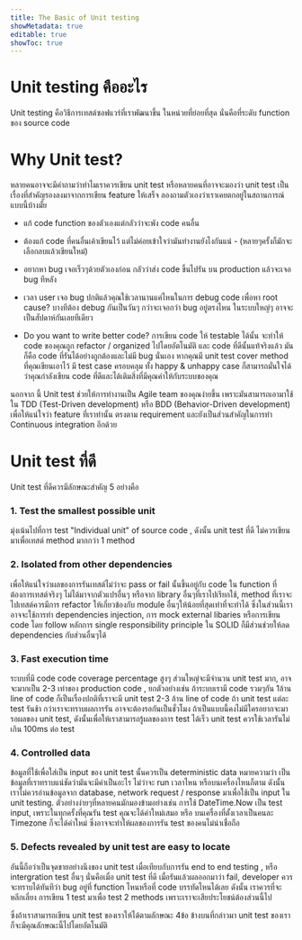 ```yaml
---
title: The Basic of Unit testing
showMetadata: true
editable: true
showToc: true
---
```


# Unit testing คืออะไร

Unit testing คือวิธีการเทสต์ซอฟแวร์ที่เราพัฒนาขึ้น ในหน่วยที่ย่อยที่สุด นั่นคือที่ระดับ function ของ source code


# Why Unit test?

หลายคนอาจจะมีคำถามว่าทำไมเราควรเขียน unit test หรือหลายคนที่อาจจะมองว่า unit test เป็นเรื่องที่สำคัญรองลงมาจากการเขียน feature ให้เสร็จ ลองถามตัวเองว่าเราเคยตกอยู่ในสถานการณ์แบบนี้บ้างมั้ย

- แก้ code function ของตัวเองแต่กลัวว่าจะพัง code คนอื่น

- ต้องแก้ code ที่คนอื่นเค้าเขียนไว้ แต่ไม่ค่อยเข้าใจว่ามันทำงานยังไงกันแน่ - (หลายๆครั้งก็มักจะเลือกลบแล้วเขียนใหม่)

- อยากหา bug เจอเร็วๆด้วยตัวเองก่อน กลัวว่าส่ง code ขึ้นไปรัน บน production แล้วจะเจอ bug ทีหลัง

- เวลา user เจอ bug ปกติแล้วคุณใช้เวลานานแค่ไหนในการ debug code เพื่อหา root cause? บางทีต้อง debug กันเป็นวันๆ กว่าจะเจอกว่า bug อยู่ตรงไหน ในระบบใหญ่ๆ อาจจะเป็นสัปดาห์กันเลยทีเดียว

- Do you want to write better code? การเขียน code ให้ testable ได้นั้น จะทำให้ code ของคุณถูก refactor / organized ไปโดยอัตโนมัติ และ code ที่ดีนั้นแท้จริงแล้ว มันก็คือ code ที่รันได้อย่างถูกต้องและไม่มี bug นั่นเอง หากคุณมี unit test cover method ที่คุณเขียนเอาไว้ มี test case ครอบคลุม ทั้ง happy & unhappy case ก็สามารถมั่นใจได้ว่าคุณกำลังเขียน code ที่ดีและได้เติมสิ่งที่มีคุณค่าให้กับระบบของคุณ


นอกจาก นี้ Unit test ช่วยให้การทำงานเป็น Agile team ของคุณง่ายขึ้น เพราะมันสามารถเอามาใช้ ใน TDD (Test-Driven development) หรือ BDD (Behavior-Driven development) เพื่อให้แน่ใจว่า feature ที่เราทำนั้น ตรงตาม requirement และยังเป็นส่วนสำคัญในการทำ Continuous integration อีกด้วย

# Unit test ที่ดี

Unit test ที่ดีควรมีลักษณะสำคัญ 5 อย่างคือ

 ### 1. **Test the smallest possible unit**

 มุ่งเน้นไปที่การ test "Individual unit" of source code , ดังนั้น unit test ที่ดี ไม่ควรเขียนมาเพื่อเทสต์ method มากกว่า 1 method

 ### 2. **Isolated from other dependencies**

 เพื่อให้แน่ใจว่าผลของการรันเทสต์ไม่ว่าจะ pass or fail นั้นขึ้นอยู่กับ code ใน function ที่ต้องการเทสต์จริงๆ ไม่ได้มาจากตัวแปรอื่นๆ หรือจาก library อื่นๆที่เราไปเรียกใช้,  method ที่เราจะไปเทสต์ควรมีการ refactor ให้เกี่ยวข้องกับ module อื่นๆให้น้อยที่สุดเท่าที่จะทำได้  ซึ่งในส่วนนี้เราอาจจะใช้การทำ dependencies injection, การ mock external libaries หรือการเขียน code โดย follow หลักการ single responsibility principle ใน SOLID ก็มีส่วนช่วยให้ลด dependencies กับส่วนอื่นๆได้

 ### 3. **Fast execution time**

  ระบบที่มี code code coverage percentage สูงๆ ส่วนใหญ่จะมีจำนวน unit test มาก, อาจจะมากเป็น 2-3 เท่าของ production code , ยกตัวอย่างเช่น ถ้าระบบเรามี code รวมๆกัน 1ล้าน line of code ก็เป็นเรื่องปกติที่เราจะมี unit test 2-3 ล้าน line of code ถ้า unit test แต่ละ test รันช้า กว่าเราจะทราบผลการรัน อาจจะต้องรอกันเป็นชั่วโมง ถ้าเป็นแบบนี้คงไม่มีใครอยากจะมารอผลของ unit test, ดังนั้นเพื่อให้เราสามารถรู้ผลของการ test ได้เร็ว unit test ควรใช้เวลารันไม่เกิน 100ms ต่อ test

 ### 4. **Controlled data**

 ข้อมูลที่ใช้เพื่อใส่เป็น input ของ unit test นั้นควรเป็น deterministic data หมายความว่า เป็นข้อมูลที่เราทราบแน่ชัดว่ามันจะมีค่าเป็นอะไร ไม่ว่าจะ run เวลาไหน หรือบนเครื่องไหนก็ตาม
 ดังนั้นเราไม่ควรอ่านข้อมูลจาก database, network request / response มาเพื่อใช้เป็น input ใน unit testing.
 ตัวอย่างง่ายๆที่หลายคนมักมองข้ามอย่างเช่น การใช้ DateTime.Now  เป็น test input, เพราะในทุกครั้งที่คุณรัน test คุณจะได้ค่าใหม่เสมอ หรือ บนเครื่องที่ตั้งเวลาเป็นคนละ Timezone ก็จะได้ค่าใหม่ ซึ่งอาจจะทำให้ผลของการรัน test ของคนไม่น่าเชื่อถือ

 ### 5. **Defects revealed by unit test are easy to locate**

 อันนี้ถือว่าเป็นจุดขายอย่างนึงของ unit test เมื่อเทียบกับการรัน end to end testing , หรือ intergration test อื่นๆ นั่นคือเมื่อ unit test ที่ดี เมื่อรันแล้วผลออกมาว่า fail, developer ควรจะทราบได้ทันทีว่า bug อยู่ที่ function ไหนหรือที่ code บรรทัดไหนได้เลย ดังนั้น เราควรที่จะหลีกเลี่ยง การเขียน 1 test มาเพื่อ test 2 methods เพราะเราจะเสียประโยชน์ต้องส่วนนี้ไป

 ซึ่งถ้าเราสามารถเขียน unit test ของเราให้ได้ตามลักษณะ 4ข้อ ข้างบนที่กล่าวมา unit test ของเราก็จะมีคุณลักษณะนี้ไปโดยอัตโนมัติ


